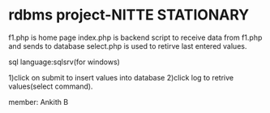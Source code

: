 # rdbms project-NITTE STATIONARY

f1.php is home page
index.php is backend script to receive data from f1.php and sends to database
select.php is used to retirve last entered values.

sql language:sqlsrv(for windows)

1)click on submit to insert values into database
2)click log to retrive values(select command).


member:
Ankith B

